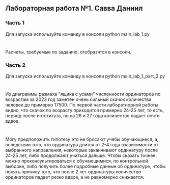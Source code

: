 
## Лабораторная работа №1. Савва Даниил

### Часть 1

Для запуска используйте команду в консоли python main_lab_1.py

#

Расчеты, требуемые по заданию, отобразятся в консоли.

### Часть 2

Для запуска используйте команду в консоли python main_lab_1_part_2.py

#

Из диаграммы размаха "ящика с усами" численности ординаторов по возрастам за 2023 год заметен очень сильный скачок количества человек до примерно 17500. По первой части лаборатнорной работы видно, что скачок по возрасту приходится примерно 24-25 лет, то есть, период после интститута, но на 26 и 27 года количество падает почти вдвое.

#

Могу предположить гипотезу это не бросают учебы обучающиеся, а, вследствии того, что ординатура длится от 2-4 года взависимости от выбранного направления, некоторые заканчивают ординатуру после 24-25 лет, либо продолжают учиться дальше. Чтобы сказать точнее, можно проконсультироваться с обучающимися, по контрольной выборке, либо получить более подробные данные об ординатуре, чтобы понять причину того, что после 2 лет ординатуры количество ординаторов падает резко вдвое, а не равномерно снижается.